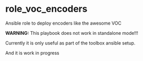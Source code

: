 # role_voc_encoders
Ansible role to deploy encoders like the awesome VOC

**WARNING:** This playbook does not work in standalone mode!!!

Currently it is only useful as part of the toolbox ansible setup.

And it is work in progress
